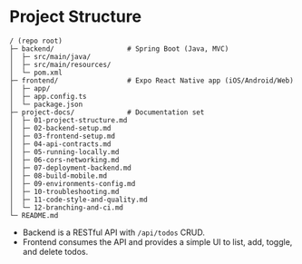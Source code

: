 # Project Structure

```
/ (repo root)
├─ backend/                  # Spring Boot (Java, MVC)
│  ├─ src/main/java/
│  ├─ src/main/resources/
│  └─ pom.xml
├─ frontend/                 # Expo React Native app (iOS/Android/Web)
│  ├─ app/
│  ├─ app.config.ts
│  └─ package.json
├─ project-docs/             # Documentation set
│  ├─ 01-project-structure.md
│  ├─ 02-backend-setup.md
│  ├─ 03-frontend-setup.md
│  ├─ 04-api-contracts.md
│  ├─ 05-running-locally.md
│  ├─ 06-cors-networking.md
│  ├─ 07-deployment-backend.md
│  ├─ 08-build-mobile.md
│  ├─ 09-environments-config.md
│  ├─ 10-troubleshooting.md
│  ├─ 11-code-style-and-quality.md
│  └─ 12-branching-and-ci.md
└─ README.md
```

- Backend is a RESTful API with `/api/todos` CRUD.
- Frontend consumes the API and provides a simple UI to list, add, toggle, and delete todos.